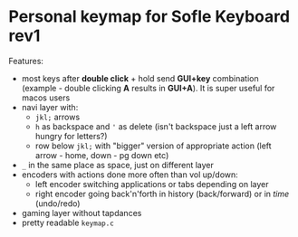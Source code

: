# Personal keymap for Sofle Keyboard rev1
Features:

- most keys after **double click** + hold send **GUI+key** combination (example - double clicking **A** results in **GUI+A**). It is super useful for macos users
- navi layer with:
  - `jkl;` arrows 
  - `h` as backspace and `'` as delete (isn't backspace just a left arrow hungry for letters?)
  - row below `jkl;` with "bigger" version of appropriate action (left arrow - home, down - pg down etc)
- `_` in the same place as space, just on different layer
- encoders with actions done more often than vol up/down:
  - left encoder switching applications or tabs depending on layer
  - right encoder going back'n'forth in history (back/forward) or in _time_ (undo/redo)
- gaming layer without tapdances
- pretty readable `keymap.c`
